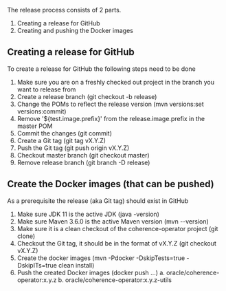 <!--
Copyright 2018, Oracle Corporation and/or its affiliates.
All rights reserved.  Licensed under the Universal
Permissive License v 1.0 as shown at
http://oss.oracle.com/licenses/upl.

-->

The release process consists of 2 parts.

1. Creating a release for GitHub
2. Creating and pushing the Docker images

## Creating a release for GitHub

To create a release for GitHub the following steps need to be done

1. Make sure you are on a freshly checked out project in the branch you want to release from
2. Create a release branch (git checkout -b release)
3. Change the POMs to reflect the release version (mvn versions:set versions:commit)
4. Remove '${test.image.prefix}' from the release.image.prefix in the master POM
5. Commit the changes (git commit)
6. Create a Git tag (git tag vX.Y.Z)
7. Push the Git tag (git push origin vX.Y.Z)
8. Checkout master branch (git checkout master)
9. Remove release branch (git branch -D release)

## Create the Docker images (that can be pushed)

As a prerequisite the release (aka Git tag) should exist in GitHub 

1. Make sure JDK 11 is the active JDK (java -version)
2. Make sure Maven 3.6.0 is the active Maven version (mvn --version)
3. Make sure it is a clean checkout of the coherence-operator project (git clone)
4. Checkout the Git tag, it should be in the format of vX.Y.Z (git checkout vX.Y.Z)
5. Create the docker images (mvn -Pdocker -DskipTests=true -DskipITs=true clean install)
6. Push the created Docker images (docker push ...)
   a. oracle/coherence-operator:x.y.z
   b. oracle/coherence-operator:x.y.z-utils
